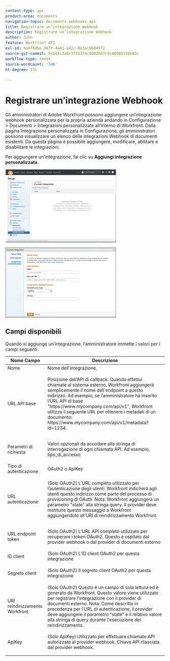 ```yaml
---
content-type: api
product-area: documents
navigation-topic: documents-webhooks-api
title: Registrare un’integrazione Webhook
description: Registrare un’integrazione Webhook
author: John
feature: Workfront API
exl-id: 9a4f8dbe-967f-4a41-a42c-8e3acb604972
source-git-commit: 5cb65c3a0c3ffd374c4002867c9c48985378e03c
workflow-type: tm+mt
source-wordcount: '346'
ht-degree: 11%

---
```



# Registrare un’integrazione Webhook

Gli amministratori di Adobe Workfront possono aggiungere un’integrazione webhook personalizzata per la propria azienda andando in Configurazione > Documenti > Integrazioni personalizzate all’interno di Workfront. Dalla pagina Integrazione personalizzata in Configurazione, gli amministratori possono visualizzare un elenco delle integrazioni Webhook di documenti esistenti. Da questa pagina è possibile aggiungere, modificare, abilitare e disabilitare le integrazioni.

Per aggiungere un’integrazione, fai clic su **Aggiungi integrazione personalizzata**.

![](assets/webhooks-integration-350x230.png)

![](assets/webhooks-integration-2-350x220.png)

## Campi disponibili

Quando si aggiunge un’integrazione, l’amministratore immette i valori per i campi seguenti.

<table style="table-layout:auto"> 
 <col> 
 <col> 
 <thead> 
  <tr> 
   <th>Nome Campo</th> 
   <th>Descrizione</th> 
  </tr> 
 </thead> 
 <tbody> 
  <tr> 
   <td>Nome</td> 
   <td>Nome dell'integrazione.</td> 
  </tr> 
  <tr> 
   <td>URL API base</td> 
   <td> <p>Posizione dell’API di callback. Quando effettui chiamate al sistema esterno, Workfront aggiungerà semplicemente il nome dell'endpoint a questo indirizzo. Ad esempio, se l’amministratore ha inserito l’URL API di base "https://www.mycompany.com/api/v1", Workfront utilizza il seguente URL per ottenere i metadati di un documento: https://www.mycompany.com/api/v1/metadata?id=1234.</p> </td> 
  </tr> 
  <tr> 
   <td>Parametri di richiesta</td> 
   <td> <p>Valori opzionali da accodare alla stringa di interrogazione di ogni chiamata API. Ad esempio, tipo_di_accesso </p> </td> 
  </tr> 
  <tr> 
   <td>Tipo di autenticazione</td> 
   <td>OAuth2 o ApiKey</td> 
  </tr> 
  <tr> 
   <td>URL autenticazione</td> 
   <td> <p>(Solo OAuth2) L’URL completo utilizzato per l’autenticazione degli utenti. Workfront indicherà agli utenti questo indirizzo come parte del processo di provisioning di OAuth. Nota: Workfront aggiungerà un parametro "state" alla stringa query. Il provider deve restituire questo messaggio a Workfront aggiungendolo all’URI di reindirizzamento Workfront.</p> </td> 
  </tr> 
  <tr> 
   <td>URL endpoint token</td> 
   <td> <p>(Solo OAuth2) L’URL API completo utilizzato per recuperare i token OAuth2. Questo è ospitato dal provider webhook o dal provider di documenti esterno</p> </td> 
  </tr> 
  <tr> 
   <td>ID client</td> 
   <td>(Solo OAuth2) L’ID client OAuth2 per questa integrazione</td> 
  </tr> 
  <tr> 
   <td>Segreto client</td> 
   <td> <p>(Solo OAuth2) Il segreto client OAuth2 per questa integrazione</p> </td> 
  </tr> 
  <tr> 
   <td>URI reindirizzamento Workfront</td> 
   <td>(Solo OAuth2) Questo è un campo di sola lettura ed è generato da Workfront. Questo valore viene utilizzato per registrare l'integrazione con il provider di documenti esterno. Nota: Come descritto in precedenza per l'URL di autenticazione, il provider deve aggiungere il parametro "state" e il relativo valore alla stringa di query durante l'esecuzione del reindirizzamento.</td> 
  </tr> 
  <tr> 
   <td>ApiKey</td> 
   <td> <p>(Solo ApiKey) Utilizzato per effettuare chiamate API autorizzate al provider webhook. Chiave API rilasciata dal provider webhook.</p> </td> 
  </tr> 
 </tbody> 
</table>
